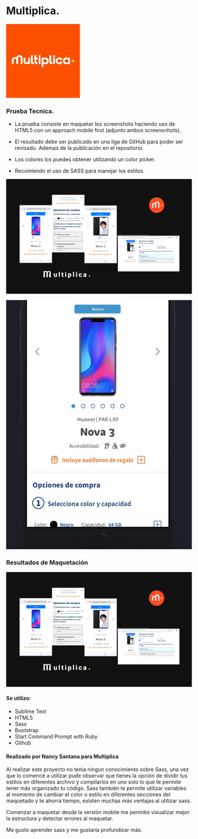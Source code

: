 # Multiplica.

![Multiplica](assets/images/multiplica.png)


### Prueba Tecnica.

* La prueba consiste en maquetar los screenshots haciendo uso de HTML5 con un approach mobile first (adjunto ambos screensnhots).

* El resultado debe ser publicado en una liga de GitHub para poder ser revisado. Ademas de la publicación en el repositorio.

* Los colores los puedes obtener utilizando un color picker.

* Recomiendo el uso de SASS para manejar los estilos.

![Prueba uno](assets/images/maqueta.png)

![Prueba dos](assets/images/mov.png)


### Resultados de Maquetación

![Maquetación](assets/images/maqueta.png)

#### Se utilizo:

* Sublime Text
* HTML5
* Sass
* Bootstrap
* Start Command Prompt with Ruby
* Github


#### Realizado por Nancy Santana para Multiplica

Al realizar este proyecto no tenia ningun conocimiento sobre Sass, una vez que lo comencé a utilizar pude observar que tienes la opción de dividir tus estilos en diferentes archivo y compilarlos en uno solo lo que te permite tener más organizado tu código. Sass también te permite utilizar variables al momento de cambiar el color o estilo en diferentes secciones del maquetado y te ahorra tiempo, existen muchas más ventajas al utilizar sass.


Comenzar a maquetar desde la versión mobile me permitió visualizar mejor la estructura y detectar errores al maquetar.

Me gusto aprender sass y me gustaría profundizar más. 

